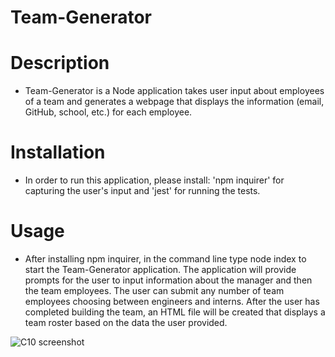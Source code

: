 # Team-Generator

# Description
- Team-Generator is a Node application takes user input about employees of a team and generates a webpage that displays the information (email, GitHub, school, etc.) for each employee.

# Installation
- In order to run this application, please install: 'npm inquirer' for capturing the user's input and 'jest' for running the tests.

# Usage 
- After installing npm inquirer, in the command line type node index to start the Team-Generator application. The application will provide prompts for the user to input information about the manager and then the team employees. The user can submit any number of team employees choosing between engineers and interns. After the user has completed building the team, an HTML file will be created that displays a team roster based on the data the user provided.

![C10 screenshot](https://user-images.githubusercontent.com/89273544/146691921-95e30b3f-d29d-4fb2-bc99-baeb4c39f7aa.png)
